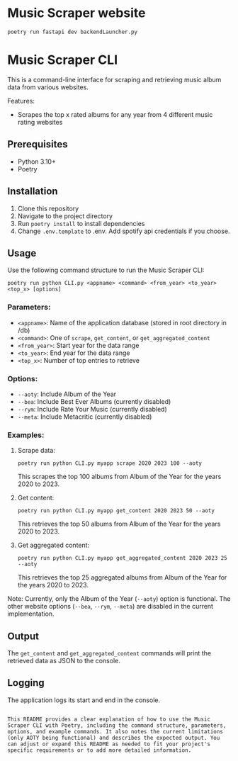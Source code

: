 # Music Scraper website

```
poetry run fastapi dev backendLauncher.py
```

# Music Scraper CLI

This is a command-line interface for scraping and retrieving music album data from various websites.

Features:
- Scrapes the top x rated albums for any year from 4 different music rating websites



## Prerequisites

- Python 3.10+
- Poetry

## Installation

1. Clone this repository
2. Navigate to the project directory
3. Run `poetry install` to install dependencies
4. Change `.env.template` to .env. Add spotify api credentials if you choose.

## Usage

Use the following command structure to run the Music Scraper CLI:

```
poetry run python CLI.py <appname> <command> <from_year> <to_year> <top_x> [options]
```

### Parameters:

- `<appname>`: Name of the application database (stored in root directory in /db)
- `<command>`: One of `scrape`, `get_content`, or `get_aggregated_content`
- `<from_year>`: Start year for the data range
- `<to_year>`: End year for the data range
- `<top_x>`: Number of top entries to retrieve

### Options:

- `--aoty`: Include Album of the Year
- `--bea`: Include Best Ever Albums (currently disabled)
- `--rym`: Include Rate Your Music (currently disabled)
- `--meta`: Include Metacritic (currently disabled)

### Examples:

1. Scrape data:
   ```
   poetry run python CLI.py myapp scrape 2020 2023 100 --aoty
   ```
   This scrapes the top 100 albums from Album of the Year for the years 2020 to 2023.

2. Get content:
   ```
   poetry run python CLI.py myapp get_content 2020 2023 50 --aoty
   ```
   This retrieves the top 50 albums from Album of the Year for the years 2020 to 2023.

3. Get aggregated content:
   ```
   poetry run python CLI.py myapp get_aggregated_content 2020 2023 25 --aoty
   ```
   This retrieves the top 25 aggregated albums from Album of the Year for the years 2020 to 2023.

Note: Currently, only the Album of the Year (`--aoty`) option is functional. The other website options (`--bea`, `--rym`, `--meta`) are disabled in the current implementation.

## Output

The `get_content` and `get_aggregated_content` commands will print the retrieved data as JSON to the console.

## Logging

The application logs its start and end in the console.

```

This README provides a clear explanation of how to use the Music Scraper CLI with Poetry, including the command structure, parameters, options, and example commands. It also notes the current limitations (only AOTY being functional) and describes the expected output. You can adjust or expand this README as needed to fit your project's specific requirements or to add more detailed information.

